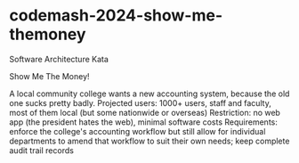 # codemash-2024-show-me-themoney
Software Architecture Kata

Show Me The Money!

A local community college wants a new accounting system, because the old one sucks pretty badly.
Projected users: 1000+ users, staff and faculty, most of them local (but some nationwide or overseas)
Restriction: no web app (the president hates the web), minimal software costs
Requirements: enforce the college's accounting workflow but still allow for individual departments to amend that workflow to suit their own needs; keep complete audit trail records
